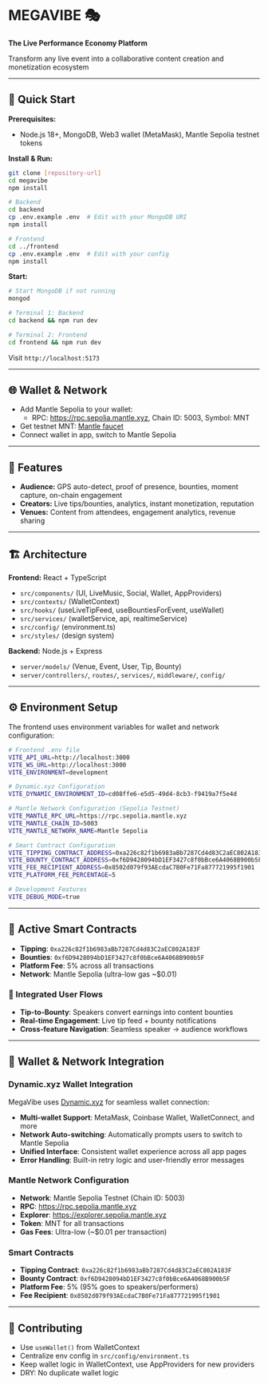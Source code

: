 # MEGAVIBE 🎭

**The Live Performance Economy Platform**

Transform any live event into a collaborative content creation and monetization ecosystem

---

## 🚀 Quick Start

**Prerequisites:**

- Node.js 18+, MongoDB, Web3 wallet (MetaMask), Mantle Sepolia testnet tokens

**Install & Run:**

```bash
git clone [repository-url]
cd megavibe
npm install

# Backend
cd backend
cp .env.example .env  # Edit with your MongoDB URI
npm install

# Frontend
cd ../frontend
cp .env.example .env  # Edit with your config
npm install
```

**Start:**

```bash
# Start MongoDB if not running
mongod

# Terminal 1: Backend
cd backend && npm run dev

# Terminal 2: Frontend
cd frontend && npm run dev
```

Visit `http://localhost:5173`

---

## 🌐 Wallet & Network

- Add Mantle Sepolia to your wallet:
  - RPC: https://rpc.sepolia.mantle.xyz, Chain ID: 5003, Symbol: MNT
- Get testnet MNT: [Mantle faucet](https://faucet.sepolia.mantle.xyz/)
- Connect wallet in app, switch to Mantle Sepolia

---

## 🎯 Features

- **Audience:** GPS auto-detect, proof of presence, bounties, moment capture, on-chain engagement
- **Creators:** Live tips/bounties, analytics, instant monetization, reputation
- **Venues:** Content from attendees, engagement analytics, revenue sharing

---

## 🏗️ Architecture

**Frontend:** React + TypeScript

- `src/components/` (UI, LiveMusic, Social, Wallet, AppProviders)
- `src/contexts/` (WalletContext)
- `src/hooks/` (useLiveTipFeed, useBountiesForEvent, useWallet)
- `src/services/` (walletService, api, realtimeService)
- `src/config/` (environment.ts)
- `src/styles/` (design system)

**Backend:** Node.js + Express

- `server/models/` (Venue, Event, User, Tip, Bounty)
- `server/controllers/`, `routes/`, `services/`, `middleware/`, `config/`

---

## ⚙️ Environment Setup

The frontend uses environment variables for wallet and network configuration:

```bash
# Frontend .env file
VITE_API_URL=http://localhost:3000
VITE_WS_URL=http://localhost:3000
VITE_ENVIRONMENT=development

# Dynamic.xyz Configuration
VITE_DYNAMIC_ENVIRONMENT_ID=cd08ffe6-e5d5-49d4-8cb3-f9419a7f5e4d

# Mantle Network Configuration (Sepolia Testnet)
VITE_MANTLE_RPC_URL=https://rpc.sepolia.mantle.xyz
VITE_MANTLE_CHAIN_ID=5003
VITE_MANTLE_NETWORK_NAME=Mantle Sepolia

# Smart Contract Configuration
VITE_TIPPING_CONTRACT_ADDRESS=0xa226c82f1b6983aBb7287Cd4d83C2aEC802A183F
VITE_BOUNTY_CONTRACT_ADDRESS=0xf6D9428094bD1EF3427c8f0bBce6A4068B900b5F
VITE_FEE_RECIPIENT_ADDRESS=0x8502d079f93AEcdaC7B0Fe71Fa877721995f1901
VITE_PLATFORM_FEE_PERCENTAGE=5

# Development Features
VITE_DEBUG_MODE=true
```

---

## 🎯 Active Smart Contracts

- **Tipping**: `0xa226c82f1b6983aBb7287Cd4d83C2aEC802A183F`
- **Bounties**: `0xf6D9428094bD1EF3427c8f0bBce6A4068B900b5F`
- **Platform Fee**: 5% across all transactions
- **Network**: Mantle Sepolia (ultra-low gas ~$0.01)

### 🔄 Integrated User Flows

- **Tip-to-Bounty**: Speakers convert earnings into content bounties
- **Real-time Engagement**: Live tip feed + bounty notifications
- **Cross-feature Navigation**: Seamless speaker → audience workflows

---

## 🔗 Wallet & Network Integration

### Dynamic.xyz Wallet Integration

MegaVibe uses [Dynamic.xyz](https://dynamic.xyz) for seamless wallet connection:

- **Multi-wallet Support**: MetaMask, Coinbase Wallet, WalletConnect, and more
- **Network Auto-switching**: Automatically prompts users to switch to Mantle Sepolia
- **Unified Interface**: Consistent wallet experience across all app pages
- **Error Handling**: Built-in retry logic and user-friendly error messages

### Mantle Network Configuration

- **Network**: Mantle Sepolia Testnet (Chain ID: 5003)
- **RPC**: https://rpc.sepolia.mantle.xyz
- **Explorer**: https://explorer.sepolia.mantle.xyz
- **Token**: MNT for all transactions
- **Gas Fees**: Ultra-low (~$0.01 per transaction)

### Smart Contracts

- **Tipping Contract**: `0xa226c82f1b6983aBb7287Cd4d83C2aEC802A183F`
- **Bounty Contract**: `0xf6D9428094bD1EF3427c8f0bBce6A4068B900b5F`
- **Platform Fee**: 5% (95% goes to speakers/performers)
- **Fee Recipient**: `0x8502d079f93AEcdaC7B0Fe71Fa877721995f1901`

---

## 🤝 Contributing

- Use `useWallet()` from WalletContext
- Centralize env config in `src/config/environment.ts`
- Keep wallet logic in WalletContext, use AppProviders for new providers
- DRY: No duplicate wallet logic
